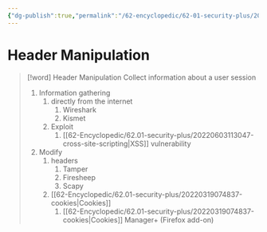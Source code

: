 ```yaml
---
{"dg-publish":true,"permalink":"/62-encyclopedic/62-01-security-plus/20220603152000-header-manipulation/","dgHomeLink":true,"dgPassFrontmatter":false}
---
```



# Header Manipulation

>[!word] Header Manipulation
> Collect information about a user session 
> 1. Information gathering 
>     1. directly from the internet 
>         1. Wireshark 
>         2. Kismet 
>     2. Exploit 
>         1. [[62-Encyclopedic/62.01-security-plus/20220603113047-cross-site-scripting|XSS]] vulnerability  
> 2. Modify 
>     1. headers 
>         1. Tamper 
>         2. Firesheep 
>         3. Scapy 
>     2. [[62-Encyclopedic/62.01-security-plus/20220319074837-cookies|Cookies]] 
>         1. [[62-Encyclopedic/62.01-security-plus/20220319074837-cookies|Cookies]] Manager+ (Firefox add-on)
